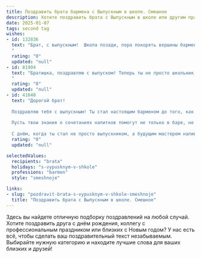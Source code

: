 ```yaml
---
title: Поздравить брата бармена с Выпускным в школе. Смешное
description: Хотите поздравить брата с Выпускным в школе или другим праздником? Наш ИИ создаст незабываемое поздравление, а вы обязательно выделитесь среди других.  
date: 2025-01-07
tags: second tag
wishes:
- id: 132836
  text: "Брат, с выпускным!  Школа позади, пора покорять вершины барменского искусства!  Надеюсь, твои коктейли будут такими же зажигательными, как твои школьные выходки (только без последствий, ага?).  Пусть твой профессиональный путь будет полон веселых клиентов, щедрых чаевых и отсутствия нетрезвых драк!  Короче, крепких тебе коктейлей и еще крепче нервов!
  "
  rating: "0"
  updated: "null"
- id: 81904
  text: "Братишка, поздравляю с выпуском! Теперь ты не просто школьник, а дипломированный бармен. Надеюсь, ты научился не только трясти коктейли, но и уворачиваться от пьяных клиентов. Пусть твоё барное искусство процветает, а стаканы всегда будут полны! 🥂
  "
  rating: "0"
  updated: "null"
- id: 41048
  text: "Дорогой брат!
  
  Поздравляю тебя с выпускным! Ты стал настоящим барменом до того, как даже взял в руки шейкер! Теперь впереди новая жизнь, полная коктейлей и забавных историй. Желаю, чтобы каждый твой день был как «мохито» — свежим, бодрящим и немного с привкусом мяты удачи.
  
  Пусть твои знания о сочетаниях напитков помогут не только в баре, но и в жизни: учись смешивать успех с весельем, а тоску — с хорошим настроением. И помни, что даже самый сложный коктейль начинается с простых ингредиентов, как твой путь к победам.
  
  С днём, когда ты стал не просто выпускником, а будущим мастером наливать радость! Удачи на этом вкусном пути! 🍹🎉"
  rating: "0"
  updated: "null"

selectedValues:
  recipients: "brata"
  holidays: "s-vypusknym-v-shkole"
  professions: "barmen"
  style: "smeshnoje"

links:
- slug: "pozdravit-brata-s-vypusknym-v-shkole-smeshnoje"
  title: "Поздравить брата с Выпускным в школе. Смешное"
---
```


Здесь вы найдете отличную подборку поздравлений на любой случай.
Хотите поздравить друга с днём рождения, коллегу с профессиональным праздником или близких с Новым годом? У нас есть всё, чтобы сделать ваш поздравительный текст незабываемым. Выбирайте нужную категорию и находите лучшие слова для ваших близких и друзей!
